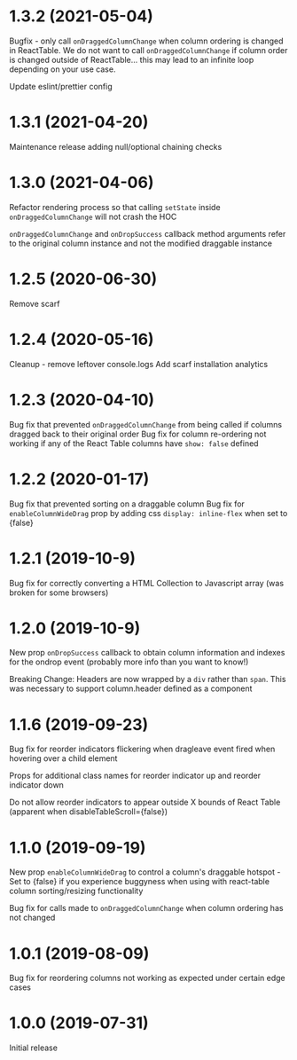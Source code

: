 # 1.3.2 (2021-05-04)

Bugfix - only call `onDraggedColumnChange` when column ordering is changed in ReactTable.
We do not want to call `onDraggedColumnChange` if column order is changed outside of ReactTable... this may
lead to an infinite loop depending on your use case.

Update eslint/prettier config

# 1.3.1 (2021-04-20)

Maintenance release adding null/optional chaining checks

# 1.3.0 (2021-04-06)

Refactor rendering process so that calling `setState` inside `onDraggedColumnChange` will not crash the HOC

`onDraggedColumnChange` and `onDropSuccess` callback method arguments refer to the original column instance and not the modified draggable instance

# 1.2.5 (2020-06-30)

Remove scarf

# 1.2.4 (2020-05-16)

Cleanup - remove leftover console.logs
Add scarf installation analytics

# 1.2.3 (2020-04-10)

Bug fix that prevented `onDraggedColumnChange` from being called if columns dragged back to their original order
Bug fix for column re-ordering not working if any of the React Table columns have `show: false` defined

# 1.2.2 (2020-01-17)

Bug fix that prevented sorting on a draggable column
Bug fix for `enableColumnWideDrag` prop by adding css `display: inline-flex` when set to {false}

# 1.2.1 (2019-10-9)

Bug fix for correctly converting a HTML Collection to Javascript array (was broken for some browsers)

# 1.2.0 (2019-10-9)

New prop `onDropSuccess` callback to obtain column information and indexes for the ondrop event (probably more info than you want to know!)

Breaking Change: Headers are now wrapped by a `div` rather than `span`. This was necessary to support column.header defined as a component

# 1.1.6 (2019-09-23)

Bug fix for reorder indicators flickering when dragleave event fired when hovering over a child element

Props for additional class names for reorder indicator up and reorder indicator down

Do not allow reorder indicators to appear outside X bounds of React Table (apparent when disableTableScroll={false})

# 1.1.0 (2019-09-19)

New prop `enableColumnWideDrag` to control a column's draggable hotspot - Set to {false} if you experience buggyness when using with react-table column sorting/resizing functionality

Bug fix for calls made to `onDraggedColumnChange` when column ordering has not changed

# 1.0.1 (2019-08-09)

Bug fix for reordering columns not working as expected under certain edge cases

# 1.0.0 (2019-07-31)

Initial release
